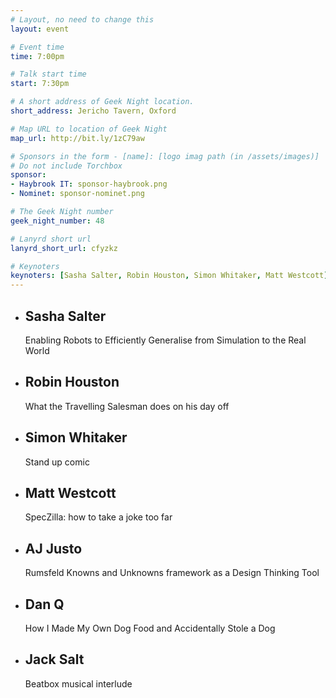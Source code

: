 ```yaml
---
# Layout, no need to change this
layout: event

# Event time
time: 7:00pm

# Talk start time
start: 7:30pm

# A short address of Geek Night location.
short_address: Jericho Tavern, Oxford

# Map URL to location of Geek Night
map_url: http://bit.ly/1zC79aw

# Sponsors in the form - [name]: [logo imag path (in /assets/images)]
# Do not include Torchbox
sponsor:
- Haybrook IT: sponsor-haybrook.png
- Nominet: sponsor-nominet.png

# The Geek Night number
geek_night_number: 48

# Lanyrd short url
lanyrd_short_url: cfyzkz

# Keynoters
keynoters: [Sasha Salter, Robin Houston, Simon Whitaker, Matt Westcott]
---
```


<ul class="keynotes">
     <li itemprop="performer" itemscope="itemscope" itemtype="http://schema.org/Person">
        <h2 itemprop="name">Sasha Salter</h2>
        <p>Enabling Robots to Efficiently Generalise from Simulation to the Real World</p>
    </li>
    <li itemprop="performer" itemscope="itemscope" itemtype="http://schema.org/Person">
        <h2 itemprop="name">Robin Houston</h2>
        <p>What the Travelling Salesman does on his day off</p>
    </li>
    <li itemprop="performer" itemscope="itemscope" itemtype="http://schema.org/Person">
        <h2 itemprop="name">Simon Whitaker</h2>
        <p>Stand up comic</p>
    </li>
    <li itemprop="performer" itemscope="itemscope" itemtype="http://schema.org/Person">
        <h2 itemprop="name">Matt Westcott</h2>
        <p>SpecZilla: how to take a joke too far</p>
    </li>
</ul>

<ul class="microslots">
    <li itemprop="performer" itemscope="itemscope" itemtype="http://schema.org/Person">
        <h2 itemprop="name">AJ Justo</h2>
        <p>Rumsfeld Knowns and Unknowns framework as a Design Thinking Tool</p>
    </li>
    <li itemprop="performer" itemscope="itemscope" itemtype="http://schema.org/Person">
        <h2 itemprop="name">Dan Q</h2>
        <p>How I Made My Own Dog Food and Accidentally Stole a Dog</p>
    </li>
    <li itemprop="performer" itemscope="itemscope" itemtype="http://schema.org/Person">
        <h2 itemprop="name">Jack Salt</h2>
        <p>Beatbox musical interlude</p>
    </li>
</ul>
